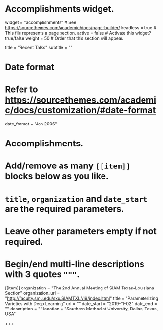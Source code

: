 # Accomplishments widget.
widget = "accomplishments"  # See https://sourcethemes.com/academic/docs/page-builder/
headless = true  # This file represents a page section.
active = false  # Activate this widget? true/false
weight = 50  # Order that this section will appear.

title = "Recent Talks"
subtitle = ""

# Date format
#   Refer to https://sourcethemes.com/academic/docs/customization/#date-format
date_format = "Jan 2006"

# Accomplishments.
#   Add/remove as many `[[item]]` blocks below as you like.
#   `title`, `organization` and `date_start` are the required parameters.
#   Leave other parameters empty if not required.
#   Begin/end multi-line descriptions with 3 quotes `"""`.
 
 [[item]]
  organization = "The 2nd Annual Meeting of SIAM Texas-Louisiana Section"
  organization_url = "http://faculty.smu.edu/sxu/SIAMTXLA19/index.html"
  title = "Parameterizing Varieties with Deep Learning"
  url = ""
  date_start = "2019-11-02"
  date_end = ""
  description = ""
  location = "Southern Methodist University, Dallas, Texas, USA"

+++
